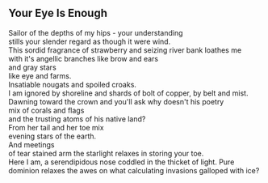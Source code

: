 Your Eye Is Enough
------------------
Sailor of the depths of my hips - your understanding  
stills your slender regard as though it were wind.  
This sordid fragrance of strawberry and seizing river bank loathes me  
with it's angellic branches like brow and ears  
and gray stars  
like eye and farms.  
Insatiable nougats and spoiled croaks.  
I am ignored by shoreline and shards of bolt of copper, by belt and mist.  
Dawning toward the crown and you'll ask why doesn't his poetry  
mix of corals and flags  
and the trusting atoms of his native land?  
From her tail and her toe mix  
evening stars of the earth.  
And meetings  
of tear stained arm the starlight relaxes in storing your toe.  
Here I am, a serendipidous nose coddled in the thicket of light. Pure dominion relaxes the awes on what calculating invasions galloped with ice?  
